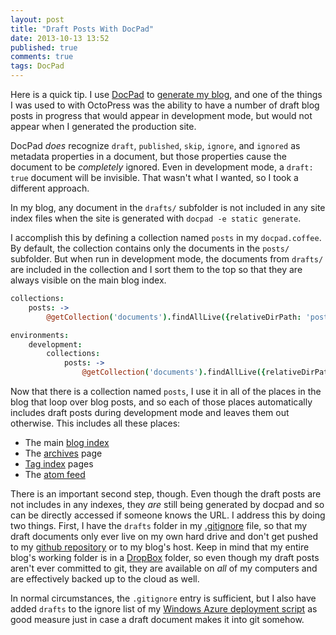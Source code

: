 ```yaml
---
layout: post
title: "Draft Posts With DocPad"
date: 2013-10-13 13:52
published: true
comments: true
tags: DocPad
---
```


Here is a quick tip.  I use [DocPad](http://docpad.org) to [generate my blog](/2013/10/08/blogging-with-docpad/), and one of the things I was used to with OctoPress was the ability to have a number of draft blog posts in progress that would appear in development mode, but would not appear when I generated the production site.

DocPad _does_ recognize `draft`, `published`, `skip`, `ignore`, and `ignored` as metadata properties in a document, but those properties cause the document to be _completely_ ignored.  Even in development mode, a `draft: true` document will be invisible.  That wasn't what I wanted, so I took a different approach.

In my blog, any document in the `drafts/` subfolder is not included in any site index files when the site is generated with `docpad -e static generate`.

I accomplish this by defining a collection named `posts` in my `docpad.coffee`.  By default, the collection contains only the documents in the `posts/` subfolder.  But when run in development mode, the documents from `drafts/` are included in the collection and I sort them to the top so that they are always visible on the main blog index.

``` coffeescript
collections:
    posts: ->
        @getCollection('documents').findAllLive({relativeDirPath: 'posts'}, [date: -1])

environments:
    development:
        collections:
            posts: ->
                @getCollection('documents').findAllLive({relativeDirPath: {'$in' : ['posts', 'drafts']}}, [relativeDirPath: 1,  date: -1])
```

Now that there is a collection named `posts`, I use it in all of the places in the blog that loop over blog posts, and so each of those places automatically includes draft posts during development mode and leaves them out otherwise.  This includes all these places:

* The main [blog index](/)
* The [archives](/archives/) page
* [Tag index](/tags/docpad/) pages
* The [atom feed](/feed.xml)

There is an important second step, though.  Even though the draft posts are not includes in any indexes, they _are_ still being generated by docpad and so can be directly accessed if someone knows the URL.  I address this by doing two things.  First, I have the `drafts` folder in my [.gitignore](https://github.com/ervwalter/ewalnet-docpad/blob/master/src/documents/.gitignore) file, so that my draft documents only ever live on my own hard drive and don't get pushed to my [github repository](https://github.com/ervwalter/ewalnet-docpad/) or to my blog's host.  Keep in mind that my entire blog's working folder is in a [DropBox](https://db.tt/L0B0IUI) folder, so even though my draft posts aren't ever committed to git, they are available on _all_ of my computers and are effectively backed up to the cloud as well.

In normal circumstances, the `.gitignore` entry is sufficient, but I also have added `drafts` to the ignore list of my [Windows Azure deployment script](/2013/10/10/deploying-docpad-sites-to-azure/) as good measure just in case a draft document makes it into git somehow.